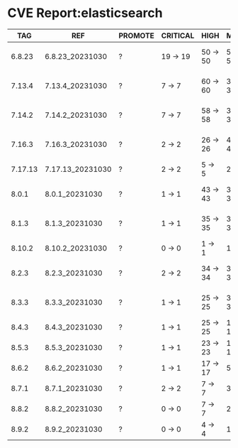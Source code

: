 # CVE Report:elasticsearch
|   TAG   |       REF        | PROMOTE | CRITICAL |   HIGH   |   MEDIUM   |    LOW     | UNKNOWN |
|---------|------------------|---------|----------|----------|------------|------------|---------|
| 6.8.23  | 6.8.23_20231030  | ?       | 19 -> 19 | 50 -> 50 | 505 -> 505 | 556 -> 556 | 0 -> 0  |
| 7.13.4  | 7.13.4_20231030  | ?       | 7 -> 7   | 60 -> 60 | 388 -> 388 | 264 -> 264 | 0 -> 0  |
| 7.14.2  | 7.14.2_20231030  | ?       | 7 -> 7   | 58 -> 58 | 397 -> 397 | 264 -> 264 | 0 -> 0  |
| 7.16.3  | 7.16.3_20231030  | ?       | 2 -> 2   | 26 -> 26 | 421 -> 421 | 207 -> 207 | 0 -> 0  |
| 7.17.13 | 7.17.13_20231030 | ?       | 2 -> 2   | 5 -> 5   | 22 -> 22   | 23 -> 23   | 0 -> 0  |
| 8.0.1   | 8.0.1_20231030   | ?       | 1 -> 1   | 43 -> 43 | 390 -> 390 | 201 -> 201 | 0 -> 0  |
| 8.1.3   | 8.1.3_20231030   | ?       | 1 -> 1   | 35 -> 35 | 382 -> 382 | 180 -> 180 | 0 -> 0  |
| 8.10.2  | 8.10.2_20231030  | ?       | 0 -> 0   | 1 -> 1   | 17 -> 17   | 21 -> 21   | 0 -> 0  |
| 8.2.3   | 8.2.3_20231030   | ?       | 2 -> 2   | 34 -> 34 | 370 -> 370 | 166 -> 166 | 0 -> 0  |
| 8.3.3   | 8.3.3_20231030   | ?       | 1 -> 1   | 25 -> 25 | 357 -> 357 | 166 -> 166 | 0 -> 0  |
| 8.4.3   | 8.4.3_20231030   | ?       | 1 -> 1   | 25 -> 25 | 139 -> 139 | 69 -> 69   | 0 -> 0  |
| 8.5.3   | 8.5.3_20231030   | ?       | 1 -> 1   | 23 -> 23 | 117 -> 117 | 57 -> 57   | 0 -> 0  |
| 8.6.2   | 8.6.2_20231030   | ?       | 1 -> 1   | 17 -> 17 | 54 -> 54   | 53 -> 53   | 0 -> 0  |
| 8.7.1   | 8.7.1_20231030   | ?       | 2 -> 2   | 7 -> 7   | 33 -> 33   | 38 -> 38   | 0 -> 0  |
| 8.8.2   | 8.8.2_20231030   | ?       | 0 -> 0   | 7 -> 7   | 22 -> 22   | 27 -> 27   | 0 -> 0  |
| 8.9.2   | 8.9.2_20231030   | ?       | 0 -> 0   | 4 -> 4   | 18 -> 18   | 23 -> 23   | 0 -> 0  |
